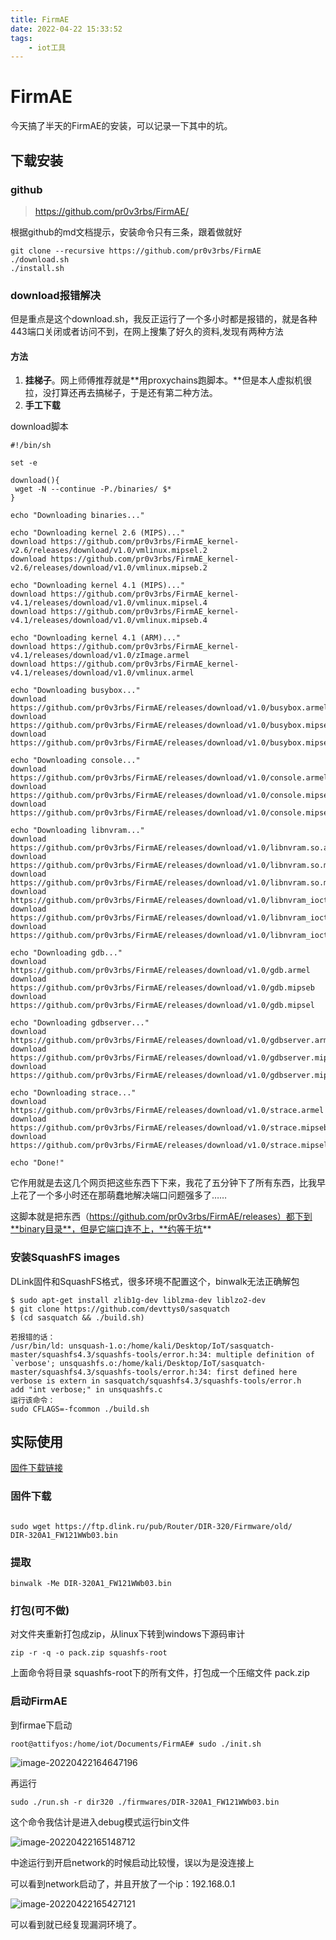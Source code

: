 ```yaml
---
title: FirmAE
date: 2022-04-22 15:33:52
tags:
    - iot工具
---
```


<!--more-->

# FirmAE

今天搞了半天的FirmAE的安装，可以记录一下其中的坑。

## 下载安装

### github

> https://github.com/pr0v3rbs/FirmAE/

根据github的md文档提示，安装命令只有三条，跟着做就好

```
git clone --recursive https://github.com/pr0v3rbs/FirmAE
./download.sh
./install.sh
```

### download报错解决

但是重点是这个download.sh，我反正运行了一个多小时都是报错的，就是各种443端口关闭或者访问不到，在网上搜集了好久的资料,发现有两种方法

#### 方法

1. **挂梯子**。网上师傅推荐就是**用proxychains跑脚本。**但是本人虚拟机很拉，没打算还再去搞梯子，于是还有第二种方法。
2. **手工下载**

download脚本

```
#!/bin/sh

set -e

download(){
 wget -N --continue -P./binaries/ $*
}

echo "Downloading binaries..."

echo "Downloading kernel 2.6 (MIPS)..."
download https://github.com/pr0v3rbs/FirmAE_kernel-v2.6/releases/download/v1.0/vmlinux.mipsel.2
download https://github.com/pr0v3rbs/FirmAE_kernel-v2.6/releases/download/v1.0/vmlinux.mipseb.2

echo "Downloading kernel 4.1 (MIPS)..."
download https://github.com/pr0v3rbs/FirmAE_kernel-v4.1/releases/download/v1.0/vmlinux.mipsel.4
download https://github.com/pr0v3rbs/FirmAE_kernel-v4.1/releases/download/v1.0/vmlinux.mipseb.4

echo "Downloading kernel 4.1 (ARM)..."
download https://github.com/pr0v3rbs/FirmAE_kernel-v4.1/releases/download/v1.0/zImage.armel
download https://github.com/pr0v3rbs/FirmAE_kernel-v4.1/releases/download/v1.0/vmlinux.armel

echo "Downloading busybox..."
download https://github.com/pr0v3rbs/FirmAE/releases/download/v1.0/busybox.armel
download https://github.com/pr0v3rbs/FirmAE/releases/download/v1.0/busybox.mipseb
download https://github.com/pr0v3rbs/FirmAE/releases/download/v1.0/busybox.mipsel

echo "Downloading console..."
download https://github.com/pr0v3rbs/FirmAE/releases/download/v1.0/console.armel
download https://github.com/pr0v3rbs/FirmAE/releases/download/v1.0/console.mipseb
download https://github.com/pr0v3rbs/FirmAE/releases/download/v1.0/console.mipsel

echo "Downloading libnvram..."
download https://github.com/pr0v3rbs/FirmAE/releases/download/v1.0/libnvram.so.armel
download https://github.com/pr0v3rbs/FirmAE/releases/download/v1.0/libnvram.so.mipseb
download https://github.com/pr0v3rbs/FirmAE/releases/download/v1.0/libnvram.so.mipsel
download https://github.com/pr0v3rbs/FirmAE/releases/download/v1.0/libnvram_ioctl.so.armel
download https://github.com/pr0v3rbs/FirmAE/releases/download/v1.0/libnvram_ioctl.so.mipseb
download https://github.com/pr0v3rbs/FirmAE/releases/download/v1.0/libnvram_ioctl.so.mipsel

echo "Downloading gdb..."
download https://github.com/pr0v3rbs/FirmAE/releases/download/v1.0/gdb.armel
download https://github.com/pr0v3rbs/FirmAE/releases/download/v1.0/gdb.mipseb
download https://github.com/pr0v3rbs/FirmAE/releases/download/v1.0/gdb.mipsel

echo "Downloading gdbserver..."
download https://github.com/pr0v3rbs/FirmAE/releases/download/v1.0/gdbserver.armel
download https://github.com/pr0v3rbs/FirmAE/releases/download/v1.0/gdbserver.mipseb
download https://github.com/pr0v3rbs/FirmAE/releases/download/v1.0/gdbserver.mipsel

echo "Downloading strace..."
download https://github.com/pr0v3rbs/FirmAE/releases/download/v1.0/strace.armel
download https://github.com/pr0v3rbs/FirmAE/releases/download/v1.0/strace.mipseb
download https://github.com/pr0v3rbs/FirmAE/releases/download/v1.0/strace.mipsel

echo "Done!"

```

它作用就是去这几个网页把这些东西下下来，我花了五分钟下了所有东西，比我早上花了一个多小时还在那萌蠢地解决端口问题强多了……

这脚本就是把东西（https://github.com/pr0v3rbs/FirmAE/releases）都下到**binary目录**，但是它端口连不上，**约等于坑**

### 安装SquashFS images

DLink固件和SquashFS格式，很多环境不配置这个，binwalk无法正确解包

```
$ sudo apt-get install zlib1g-dev liblzma-dev liblzo2-dev
$ git clone https://github.com/devttys0/sasquatch
$ (cd sasquatch && ./build.sh)
```

```
若报错的话：
/usr/bin/ld: unsquash-1.o:/home/kali/Desktop/IoT/sasquatch-master/squashfs4.3/squashfs-tools/error.h:34: multiple definition of `verbose'; unsquashfs.o:/home/kali/Desktop/IoT/sasquatch-master/squashfs4.3/squashfs-tools/error.h:34: first defined here
verbose is extern in sasquatch/squashfs4.3/squashfs-tools/error.h
add "int verbose;" in unsquashfs.c
运行该命令：
sudo CFLAGS=-fcommon ./build.sh
```

## 实际使用

[固件下载链接](https://ftp.dlink.ru/pub/Router/)

### 固件下载

```

sudo wget https://ftp.dlink.ru/pub/Router/DIR-320/Firmware/old/
DIR-320A1_FW121WWb03.bin
```

### 提取

```
binwalk -Me DIR-320A1_FW121WWb03.bin
```

### 打包(可不做)

对文件夹重新打包成zip，从linux下转到windows下源码审计

```
zip -r -q -o pack.zip squashfs-root
```

上面命令将目录 squashfs-root下的所有文件，打包成一个压缩文件 pack.zip

### 启动FirmAE

到firmae下启动

```
root@attifyos:/home/iot/Documents/FirmAE# sudo ./init.sh
```

![image-20220422164647196](https://s2.loli.net/2022/04/22/KktzoI8JdOlXGcE.png)

再运行

```
sudo ./run.sh -r dir320 ./firmwares/DIR-320A1_FW121WWb03.bin
```

这个命令我估计是进入debug模式运行bin文件

![image-20220422165148712](https://s2.loli.net/2022/04/22/vGQil6zKZpO2cR4.png)

中途运行到开启network的时候启动比较慢，误以为是没连接上

可以看到network启动了，并且开放了一个ip：192.168.0.1

![image-20220422165427121](https://s2.loli.net/2022/04/22/Cbnu5haXzHk8KB4.png)

可以看到就已经复现漏洞环境了。
